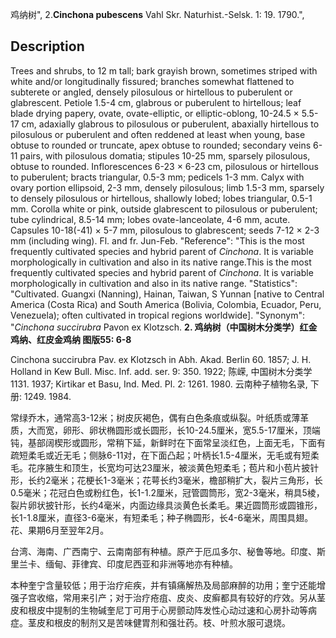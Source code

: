 鸡纳树",
2.**Cinchona pubescens** Vahl Skr. Naturhist.-Selsk. 1: 19. 1790.",

## Description
Trees and shrubs, to 12 m tall; bark grayish brown, sometimes striped with white and/or longitudinally fissured; branches somewhat flattened to subterete or angled, densely pilosulous or hirtellous to puberulent or glabrescent. Petiole 1.5-4 cm, glabrous or puberulent to hirtellous; leaf blade drying papery, ovate, ovate-elliptic, or elliptic-oblong, 10-24.5 × 5.5-17 cm, adaxially glabrous to pilosulous or puberulent, abaxially hirtellous to pilosulous or puberulent and often reddened at least when young, base obtuse to rounded or truncate, apex obtuse to rounded; secondary veins 6-11 pairs, with pilosulous domatia; stipules 10-25 mm, sparsely pilosulous, obtuse to rounded. Inflorescences 6-23 × 6-23 cm, pilosulous or hirtellous to puberulent; bracts triangular, 0.5-3 mm; pedicels 1-3 mm. Calyx with ovary portion ellipsoid, 2-3 mm, densely pilosulous; limb 1.5-3 mm, sparsely to densely pilosulous or hirtellous, shallowly lobed; lobes triangular, 0.5-1 mm. Corolla white or pink, outside glabrescent to pilosulous or puberulent; tube cylindrical, 8.5-14 mm; lobes ovate-lanceolate, 4-6 mm, acute. Capsules 10-18(-41) × 5-7 mm, pilosulous to glabrescent; seeds 7-12 × 2-3 mm (including wing). Fl. and fr. Jun-Feb.
  "Reference": "This is the most frequently cultivated species and hybrid parent of *Cinchona*. It is variable morphologically in cultivation and also in its native range.This is the most frequently cultivated species and hybrid parent of *Cinchona*. It is variable morphologically in cultivation and also in its native range.
  "Statistics": "Cultivated. Guangxi (Nanning), Hainan, Taiwan, S Yunnan [native to Central America (Costa Rica) and South America (Bolivia, Colombia, Ecuador, Peru, Venezuela); often cultivated in tropical regions worldwide].
  "Synonym": "*Cinchona succirubra* Pavon ex Klotzsch.
**2. 鸡纳树（中国树木分类学）红金鸡纳、红皮金鸡纳 图版55: 6-8**

Cinchona succirubra Pav. ex Klotzsch in Abh. Akad. Berlin 60. 1857; J. H. Holland in Kew Bull. Misc. Inf. add. ser. 9: 350. 1922; 陈嵘, 中国树木分类学1131. 1937; Kirtikar et Basu, Ind. Med. Pl. 2: 1261. 1980. 云南种子植物名录, 下册: 1249. 1984.

常绿乔木，通常高3-12米；树皮灰褐色，偶有白色条痕或纵裂。叶纸质或薄革质，大而宽，卵形、卵状椭圆形或长圆形，长10-24.5厘米，宽5.5-17厘米，顶端钝，基部阔楔形或圆形，常稍下延，新鲜时在下面常呈淡红色，上面无毛，下面有疏短柔毛或近无毛；侧脉6-11对，在下面凸起；叶柄长1.5-4厘米，无毛或有短柔毛。花序腋生和顶生，长宽均可达23厘米，被淡黄色短柔毛；苞片和小苞片披针形，长约2毫米；花梗长1-3毫米；花萼长约3毫米，檐部稍扩大，裂片三角形，长0.5毫米；花冠白色或粉红色，长1-1.2厘米，冠管圆筒形，宽2-3毫米，稍具5棱，裂片卵状披针形，长约4毫米，内面边缘具淡黄色长柔毛。果近圆筒形或圆锥形，长1-1.8厘米，直径3-6毫米，有短柔毛；种子椭圆形，长4-6毫米，周围具翅。花、果期6月至翌年2月。

台湾、海南、广西南宁、云南南部有种植。原产于厄瓜多尔、秘鲁等地。印度、斯里兰卡、缅甸、菲律宾、印度尼西亚和非洲等地亦有种植。

本种奎宁含量较低；用于治疗疟疾，并有镇痛解热及局部麻醉的功用；奎宁还能增强子宫收缩，常用来引产；对于治疗疮疽、皮炎、皮癣都具有较好的疗效。另从茎皮和根皮中提制的生物碱奎尼丁可用于心房颤动阵发性心动过速和心房扑动等病症。茎皮和根皮的制剂又是苦味健胃剂和强壮药。枝、叶煎水服可退烧。

